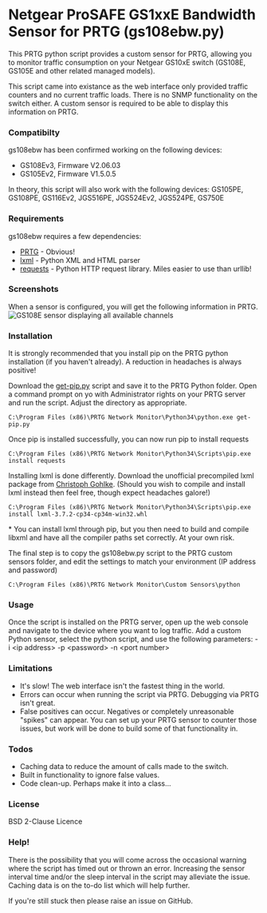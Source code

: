 # Netgear ProSAFE GS1xxE Bandwidth Sensor for PRTG (gs108ebw.py)

This PRTG python script provides a custom sensor for PRTG, allowing you to monitor traffic consumption on your Netgear GS10xE switch (GS108E, GS105E and other related managed models).

This script came into existance as the web interface only provided traffic counters and no current traffic loads. There is no SNMP functionality on the switch either. A custom sensor is required to be able to display this information on PRTG.
### Compatibilty
gs108ebw has been confirmed working on the following devices:
* GS108Ev3, Firmware V2.06.03
* GS105Ev2, Firmware V1.5.0.5

In theory, this script will also work with the following devices: 
GS105PE, 
GS108PE, 
GS116Ev2, 
JGS516PE, 
JGS524Ev2, 
JGS524PE, 
GS750E

### Requirements

gs108ebw requires a few dependencies:

* [PRTG] - Obvious!
* [lxml] - Python XML and HTML parser
* [requests] - Python HTTP request library. Miles easier to use than urllib!

### Screenshots

When a sensor is configured, you will get the following information in PRTG.
![GS108E sensor displaying all available channels](//mattyribbo.co.uk/wp-content/uploads/2017/02/Screen-Shot-2017-02-07-at-21.09.15.png)


### Installation

It is strongly recommended that you install pip on the PRTG python installation (if you haven't already). A reduction in headaches is always positive!

Download the [get-pip.py](https://bootstrap.pypa.io/get-pip.py) script and save it to the PRTG Python folder. Open a command prompt on yo with Administrator rights on your PRTG server and run the script. Adjust the directory as appropriate.
```
C:\Program Files (x86)\PRTG Network Monitor\Python34\python.exe get-pip.py
```

Once pip is installed successfully, you can now run pip to install requests
```
C:\Program Files (x86)\PRTG Network Monitor\Python34\Scripts\pip.exe install requests
```

Installing lxml is done differently. Download the unofficial precompiled lxml package from [Christoph Gohlke](http://www.lfd.uci.edu/~gohlke/pythonlibs/#lxml). (Should you wish to compile and install lxml instead then feel free, though expect headaches galore!)
```
C:\Program Files (x86)\PRTG Network Monitor\Python34\Scripts\pip.exe install lxml-3.7.2-cp34-cp34m-win32.whl
```
\* You can install lxml through pip, but you then need to build and compile libxml and have all the compiler paths set correctly. At your own risk.

The final step is to copy the gs108ebw.py script to the PRTG custom sensors folder, and edit the settings to match your environment (IP address and password)
```
C:\Program Files (x86)\PRTG Network Monitor\Custom Sensors\python
```
### Usage
Once the script is installed on the PRTG server, open up the web console and navigate to the device where you want to log traffic.
Add a custom Python sensor, select the python script, and use the following parameters: -i \<ip address\> -p \<password\> -n \<port number\>

### Limitations

- It's slow! The web interface isn't the fastest thing in the world.
- Errors can occur when running the script via PRTG. Debugging via PRTG isn't great.
- False positives can occur. Negatives or completely unreasonable "spikes" can appear. You can set up your PRTG sensor to counter those issues, but work will be done to build some of that functionality in.

### Todos
 - Caching data to reduce the amount of calls made to the switch.
 - Built in functionality to ignore false values.
 - Code clean-up. Perhaps make it into a class...

### License
BSD 2-Clause Licence

### Help!
There is the possibility that you will come across the occasional warning where the script has timed out or thrown an error. Increasing the sensor interval time and/or the sleep interval in the script may alleviate the issue. Caching data is on the to-do list which will help further.

If you're still stuck then please raise an issue on GitHub.

[//]: #


   [PRTG]: <https://www.paessler.com/prtg>
   [git-repo-url]: <https://github.com/joemccann/dillinger.git>
   [PRTG]: <https://www.paessler.com/prtg>
   [lxml]: <http://lxml.de>
   [requests]: <http://docs.python-requests.org/en/master/>
